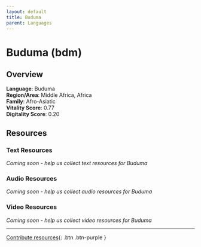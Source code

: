 ```yaml
---
layout: default
title: Buduma
parent: Languages
---
```


# Buduma (bdm)

## Overview

**Language**: Buduma  
**Region/Area**: Middle Africa, Africa  
**Family**: Afro-Asiatic  
**Vitality Score**: 0.77  
**Digitality Score**: 0.20  

## Resources

### Text Resources
*Coming soon - help us collect text resources for Buduma*

### Audio Resources
*Coming soon - help us collect audio resources for Buduma*

### Video Resources
*Coming soon - help us collect video resources for Buduma*

---

[Contribute resources](https://fairtrain.github.io/){: .btn .btn-purple }
